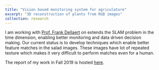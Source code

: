 ```yaml
---
title: "Vision based monitoring system for agriculature"
excerpt: "3D reconstruction of plants from RGB images"
collection: research
---
```


I am working with [Prof. Frank Dellaert](https://www.cc.gatech.edu/~dellaert/FrankDellaert/Frank_Dellaert/Frank_Dellaert.html) on extends the SLAM problem in the time dimension, enabling better monitoring and data driven decision making.  Our current status is to develop techniques which enable better feature matches in the salad images. These images have lot of repeated texture which makes it very difficult to perform matches even for a human.

The report of my work in Fall 2019 is hosted [here](/files/SP_fall19_report.pdf).
